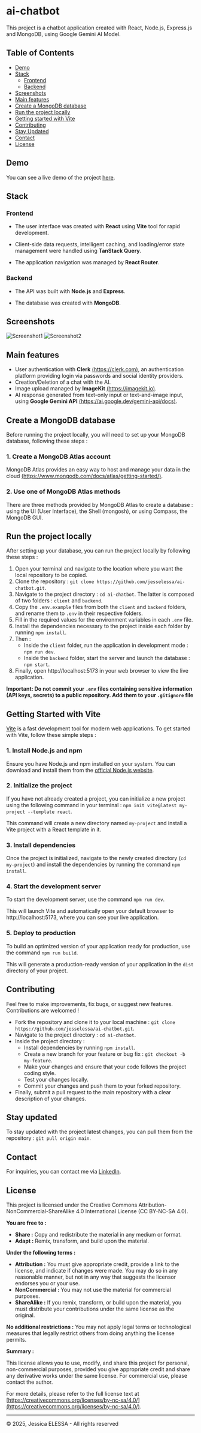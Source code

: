 # ai-chatbot

This project is a chatbot application created with React, Node.js, Express.js and MongoDB, using Google Gemini AI Model.

## Table of Contents

- [Demo](#demo)
- [Stack](#stack)
  - [Frontend](#frontend)
  - [Backend](#backend)
- [Screenshots](#screenshots)
- [Main features](#main-features)
- [Create a MongoDB database](#create-a-mongodb-database)
- [Run the project locally](#run-the-project-locally)
- [Getting started with Vite](#getting-started-with-vite)
- [Contributing](#contributing)
- [Stay Updated](#stay-updated)
- [Contact](#contact)
- [License](#license)

## Demo

You can see a live demo of the project [here](https://ai-chatbot.jesselessa.dev/).

## Stack

### Frontend

- The user interface was created with **React** using **Vite** tool for rapid development.

- Client-side data requests, intelligent caching, and loading/error state management were handled using **TanStack Query**.

- The application navigation was managed by **React Router**.

### Backend

- The API was built with **Node.js** and **Express**.

- The database was created with **MongoDB**.

## Screenshots

![Screenshot1](./client/public/screenshot1.png)
![Screenshot2](./client/public/screenshot2.png)

## Main features

- User authentication with **Clerk** [(https://clerk.com)](https://clerk.com), an authentication platform providing login via passwords and social identity providers.
- Creation/Deletion of a chat with the AI.
- Image upload managed by **ImageKit** [(https://imagekit.io)](https://imagekit.io).
- AI response generated from text-only input or text-and-image input, using **Google Gemini API** [(https://ai.google.dev/gemini-api/docs)](https://ai.google.dev/gemini-api/docs).

## Create a MongoDB database

Before running the project locally, you will need to set up your MongoDB database, following these steps :

### 1. Create a MongoDB Atlas account

MongoDB Atlas provides an easy way to host and manage your data in the cloud [(https://www.mongodb.com/docs/atlas/getting-started/)](https://www.mongodb.com/docs/atlas/getting-started/).

### 2. Use one of MongoDB Atlas methods

There are three methods provided by MongoDB Atlas to create a database : using the UI (User Interface), the Shell (mongosh), or using Compass, the MongoDB GUI.

## Run the project locally

After setting up your database, you can run the project locally by following these steps :

1.  Open your terminal and navigate to the location where you want the local repository to be copied.
2.  Clone the repository : `git clone https://github.com/jesselessa/ai-chatbot.git`.
3.  Navigate to the project directory : `cd ai-chatbot`. The latter is composed of two folders : `client` and `backend`.
4.  Copy the `.env.example` files from both the `client` and `backend` folders, and rename them to `.env` in their respective folders.
5.  Fill in the required values for the environment variables in each `.env` file.
6.  Install the dependencies necessary to the project inside each folder by running `npm install`.
7.  Then :
    - Inside the `client` folder, run the application in development mode : `npm run dev`.
    - Inside the `backend` folder, start the server and launch the database : `npm start`.
8.  Finally, open http://localhost:5173 in your web browser to view the live application.

**Important: Do not commit your `.env` files containing sensitive information (API keys, secrets) to a public repository. Add them to your `.gitignore` file**

## Getting Started with Vite

[Vite](https://vitejs.dev/) is a fast development tool for modern web applications. To get started with Vite, follow these simple steps :

### 1. Install Node.js and npm

Ensure you have Node.js and npm installed on your system. You can download and install them from the [official Node.js website](https://nodejs.org/en).

### 2. Initialize the project

If you have not already created a project, you can initialize a new project using the following command in your terminal : `npm init vite@latest my-project --template react`.

This command will create a new directory named `my-project` and install a Vite project with a React template in it.

### 3. Install dependencies

Once the project is initialized, navigate to the newly created directory (`cd my-project`) and install the dependencies by running the command `npm install`.

### 4. Start the development server

To start the development server, use the command `npm run dev`.

This will launch Vite and automatically open your default browser to http://localhost:5173, where you can see your live application.

### 5. Deploy to production

To build an optimized version of your application ready for production, use the command `npm run build`.

This will generate a production-ready version of your application in the `dist` directory of your project.

## Contributing

Feel free to make improvements, fix bugs, or suggest new features. Contributions are welcomed !

- Fork the repository and clone it to your local machine : `git clone https://github.com/jesselessa/ai-chatbot.git`.
- Navigate to the project directory : `cd ai-chatbot`.
- Inside the project directory :
  - Install dependencies by running `npm install`.
  - Create a new branch for your feature or bug fix : `git checkout -b my-feature`.
  - Make your changes and ensure that your code follows the project coding style.
  - Test your changes locally.
  - Commit your changes and push them to your forked repository.
- Finally, submit a pull request to the main repository with a clear description of your changes.

## Stay updated

To stay updated with the project latest changes, you can pull them from the repository : `git pull origin main`.

## Contact

For inquiries, you can contact me via [LinkedIn](https://www.linkedin.com/in/jesselessa/).

## License

This project is licensed under the Creative Commons Attribution-NonCommercial-ShareAlike 4.0 International License (CC BY-NC-SA 4.0).

**You are free to :**

- **Share :** Copy and redistribute the material in any medium or format.
- **Adapt :** Remix, transform, and build upon the material.

**Under the following terms :**

- **Attribution :** You must give appropriate credit, provide a link to the license, and indicate if changes were made. You may do so in any reasonable manner, but not in any way that suggests the licensor endorses you or your use.
- **NonCommercial :** You may not use the material for commercial purposes.
- **ShareAlike :** If you remix, transform, or build upon the material, you must distribute your contributions under the same license as the original.

**No additional restrictions :** You may not apply legal terms or technological measures that legally restrict others from doing anything the license permits.

**Summary :**

This license allows you to use, modify, and share this project for personal, non-commercial purposes, provided you give appropriate credit and share any derivative works under the same license. For commercial use, please contact the author.

For more details, please refer to the full license text at [https://creativecommons.org/licenses/by-nc-sa/4.0/](https://creativecommons.org/licenses/by-nc-sa/4.0/).

---

&copy; 2025, Jessica ELESSA - All rights reserved
